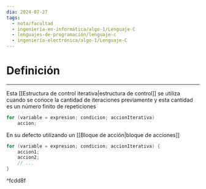 ```yaml
---
dia: 2024-07-27
tags:
  - nota/facultad
  - ingeniería-en-informática/algo-1/Lenguaje-C
  - lenguajes-de-programación/lenguaje-c
  - ingeniería-electrónica/algo-1/Lenguaje-C
---
```

# Definición
---
Esta [[Estructura de control iterativa|estructura de control]] se utiliza cuando se conoce la cantidad de iteraciones previamente y esta cantidad es un número finito de repeticiones

```c
for (variable = expresion; condicion; accionIterativa)
	accion;
```

En su defecto utilizando un [[Bloque de acción|bloque de acciones]] 

```c
for (variable = expresion; condicion; accionIterativa) {
	accion1;
	accion2;
	// ...
}	
```

^fcdd8f
